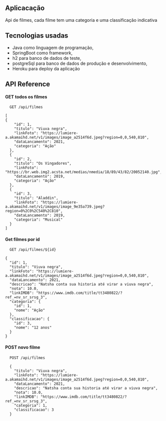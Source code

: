 
## Aplicacação

Api de filmes, cada filme tem uma categoria e uma classificação 
indicativa


## Tecnologias usadas

 - Java como linguagem de programação,
 - SpringBoot como framework,
 - h2 para banco de dados de teste,
 - postgreSql para banco de dados de produção e desenvolvimento,
 - Heroku para deploy da aplicação
  
## API Reference

#### GET todos os filmes

```http
  GET /api/filmes
```

```http
[
{
    "id": 1,
    "titulo": "Viuva negra",
    "linkFoto": "https://lumiere-a.akamaihd.net/v1/images/image_a2514f6d.jpeg?region=0,0,540,810",
    "dataLancamento": 2021,
    "categoria": "Ação"
  },
  {
    "id": 2,
    "titulo": "Os Vingadores",
    "linkFoto": "https://br.web.img2.acsta.net/medias/nmedia/18/89/43/82/20052140.jpg",
    "dataLancamento": 2019,
    "categoria": "Ação"
  },
  {
    "id": 3,
    "titulo": "Aladdin",
    "linkFoto": "https://lumiere-a.akamaihd.net/v1/images/image_9e35a739.jpeg?region=0%2C0%2C540%2C810",
    "dataLancamento": 2019,
    "categoria": "Musical"
  }
] 
```

#### Get filmes por id

```http
  GET /api/filmes/${id}
```

```http
{
  "id": 1,
  "titulo": "Viuva negra",
  "linkFoto": "https://lumiere-a.akamaihd.net/v1/images/image_a2514f6d.jpeg?region=0,0,540,810",
  "dataLancamento": 2021,
  "descricao": "Natsha conta sua historia até virar a viuva negra",
  "nota": 10.0,
  "linkIMDB": "https://www.imdb.com/title/tt3480822/?ref_=nv_sr_srsg_3",
  "categoria": {
    "id": 1,
    "nome": "Ação"
  },
  "classificacao": {
    "id": 3,
    "nome": "12 anos"
  }
}
```

#### POST novo filme

```http
  POST /api/filmes
```
```http
  {
    "titulo": "Viuva negra",
    "linkFoto": "https://lumiere-a.akamaihd.net/v1/images/image_a2514f6d.jpeg?region=0,0,540,810",
    "dataLancamento": 2021,
    "descricao": "Natsha conta sua historia até virar a viuva negra",
    "nota": 10.0,
    "linkIMDB": "https://www.imdb.com/title/tt3480822/?ref_=nv_sr_srsg_3",
    "categoria": 1,
    "classificacao": 3
  }
```

 

  

